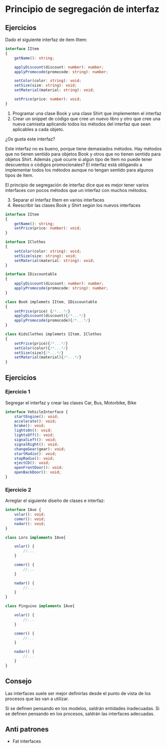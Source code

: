 # Principio de segregación de interfaz

## Ejercicios

Dado el siguiente interfaz de item IItem:

```typescript
interface IItem
{
    getName(): string;

    applyDiscount(discount: number): number;
    applyPromocode(promocode: string): number;

    setColor(color: string): void;
    setSize(size: string): void;
    setMaterial(material: string): void;

    setPrice(price: number): void;
}
```

1) Programar una clase Book y una clase Shirt que implementen el interfaz
2) Crear un snippet de código que cree un nuevo libro y otro que cree una nueva camiseta aplicando todos los métodos del interfaz que sean aplicables a cada objeto.

¿Os gusta este interfaz?

Este interfaz no es bueno, porque tiene demasiados métodos. Hay métodos que no tienen sentido para objetos Book y otros que no tienen sentido para objetos Shirt. Además ¿qué ocurre si algún tipo de Item no puede tener descuentos o códigos promocionales? El interfaz está obligando a implementar todos los métodos aunque no tengan sentido para algunos tipos de Item.

El principio de segregación de interfaz dice que es mejor tener varios interfaces con pocos métodos que un interfaz con muchos métodos.

3) Separar el interfaz IItem en varios interfaces
4) Reescribir las clases Book y Shirt según los nuevos interfaces

```typescript
interface IItem
{
    getName(): string;
    setPrice(price: number): void;
}

interface IClothes
{
    setColor(color: string): void;
    setSize(size: string): void;
    setMaterial(material: string): void;
}

interface IDiscountable
{
    applyDiscount(discount: number): number;
    applyPromocode(promocode: string): number;
}

class Book implemets IItem, IDiscountable
{
    setPrice(price) {/*...*/}
    applyDiscount(discount){/*...*/}
    applyPromocode(promocode){/*...*/}
}

class KidsClothes implemets IItem, IClothes
{
    setPrice(price){/*...*/}
    setColor(color){/*...*/}
    setSize(size){/*...*/}
    setMaterial(material){/*...*/}
}
```

## Ejercicios

### Ejercicio 1

Segregar el interfaz y crear las clases Car, Bus, Motorbike, Bike

```typescript
interface VehicleInterface {
    startEngine(): void;
    accelerate(): void;
    brake(): void;
    lightsOn(): void;
    lightsOff(): void;
    signalLeft(): void;
    signalRight(): void;
    changeGear(gear): void;
    startRadio(): void;
    stopRadio(): void;
    ejectCD(): void;
    openFrontDoor(): void;
    openBackDoor(): void;
}
```

### Ejercicio 2

Arreglar el siguiente diseño de clases e interfaz:

```typescript
interface IAve {  
    volar(): void;
    comer(): void;
    nadar(): void;
}

class Loro implements IAve{

    volar() {
        //...
    }

    comer() {
        //...
    }

    nadar() {
        //...
    }
}

class Pinguino implements IAve{

    volar() {
        //...
    }

    comer() {
        //...
    }

    nadar() {
        //...
    }
}
```

## Consejo

Las interfaces suele ser mejor definirlas desde el punto de vista de los procesos que las van a utilizar. 

Si se definen pensando en los modelos, saldrán entidades inadecuadas. Si se definen pensando en los procesos, saldrán las interfaces adecuadas.

## Anti patrones

- Fat interfaces